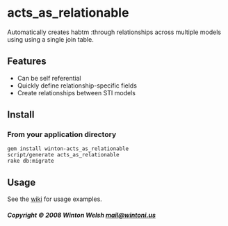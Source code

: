 acts_as_relationable
====================

Automatically creates habtm :through relationships across multiple models using using a single join table.


Features
--------

* Can be self referential
* Quickly define relationship-specific fields
* Create relationships between STI models


Install
-------

### From your application directory

	gem install winton-acts_as_relationable
	script/generate acts_as_relationable
	rake db:migrate


## Usage

See the [wiki](http://github.com/winton/acts_as_relationable/wikis) for usage examples.


##### Copyright &copy; 2008 Winton Welsh <mail@wintoni.us>